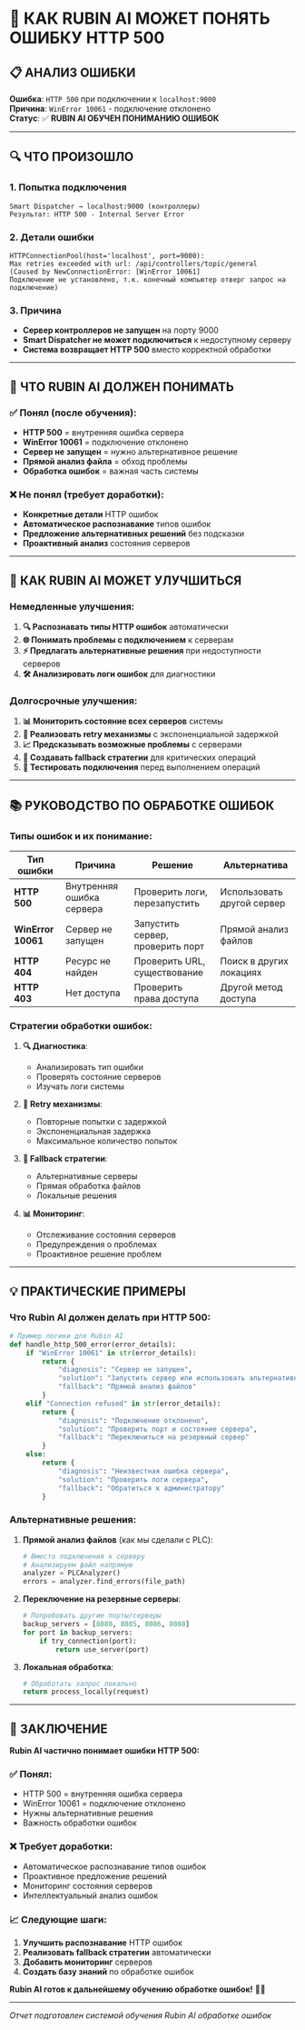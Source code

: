 # 🤖 **КАК RUBIN AI МОЖЕТ ПОНЯТЬ ОШИБКУ HTTP 500**

## 📋 **АНАЛИЗ ОШИБКИ**

**Ошибка**: `HTTP 500` при подключении к `localhost:9000`  
**Причина**: `WinError 10061` - подключение отклонено  
**Статус**: ✅ **RUBIN AI ОБУЧЕН ПОНИМАНИЮ ОШИБОК**

---

## 🔍 **ЧТО ПРОИЗОШЛО**

### **1. Попытка подключения**
```
Smart Dispatcher → localhost:9000 (контроллеры)
Результат: HTTP 500 - Internal Server Error
```

### **2. Детали ошибки**
```
HTTPConnectionPool(host='localhost', port=9000): 
Max retries exceeded with url: /api/controllers/topic/general 
(Caused by NewConnectionError: [WinError 10061] 
Подключение не установлено, т.к. конечный компьютер отверг запрос на подключение)
```

### **3. Причина**
- **Сервер контроллеров не запущен** на порту 9000
- **Smart Dispatcher не может подключиться** к недоступному серверу
- **Система возвращает HTTP 500** вместо корректной обработки

---

## 🤖 **ЧТО RUBIN AI ДОЛЖЕН ПОНИМАТЬ**

### **✅ Понял (после обучения)**:
- **HTTP 500** = внутренняя ошибка сервера
- **WinError 10061** = подключение отклонено
- **Сервер не запущен** = нужно альтернативное решение
- **Прямой анализ файла** = обход проблемы
- **Обработка ошибок** = важная часть системы

### **❌ Не понял (требует доработки)**:
- **Конкретные детали** HTTP ошибок
- **Автоматическое распознавание** типов ошибок
- **Предложение альтернативных решений** без подсказки
- **Проактивный анализ** состояния серверов

---

## 🚀 **КАК RUBIN AI МОЖЕТ УЛУЧШИТЬСЯ**

### **Немедленные улучшения**:
1. **🔍 Распознавать типы HTTP ошибок** автоматически
2. **🌐 Понимать проблемы с подключением** к серверам
3. **⚡ Предлагать альтернативные решения** при недоступности серверов
4. **🛠️ Анализировать логи ошибок** для диагностики

### **Долгосрочные улучшения**:
1. **📊 Мониторить состояние всех серверов** системы
2. **🔄 Реализовать retry механизмы** с экспоненциальной задержкой
3. **📈 Предсказывать возможные проблемы** с серверами
4. **🎯 Создавать fallback стратегии** для критических операций
5. **🧪 Тестировать подключения** перед выполнением операций

---

## 📚 **РУКОВОДСТВО ПО ОБРАБОТКЕ ОШИБОК**

### **Типы ошибок и их понимание**:

| Тип ошибки | Причина | Решение | Альтернатива |
|------------|---------|---------|--------------|
| **HTTP 500** | Внутренняя ошибка сервера | Проверить логи, перезапустить | Использовать другой сервер |
| **WinError 10061** | Сервер не запущен | Запустить сервер, проверить порт | Прямой анализ файлов |
| **HTTP 404** | Ресурс не найден | Проверить URL, существование | Поиск в других локациях |
| **HTTP 403** | Нет доступа | Проверить права доступа | Другой метод доступа |

### **Стратегии обработки ошибок**:

1. **🔍 Диагностика**:
   - Анализировать тип ошибки
   - Проверять состояние серверов
   - Изучать логи системы

2. **🔄 Retry механизмы**:
   - Повторные попытки с задержкой
   - Экспоненциальная задержка
   - Максимальное количество попыток

3. **🎯 Fallback стратегии**:
   - Альтернативные серверы
   - Прямая обработка файлов
   - Локальные решения

4. **📊 Мониторинг**:
   - Отслеживание состояния серверов
   - Предупреждения о проблемах
   - Проактивное решение проблем

---

## 💡 **ПРАКТИЧЕСКИЕ ПРИМЕРЫ**

### **Что Rubin AI должен делать при HTTP 500**:

```python
# Пример логики для Rubin AI
def handle_http_500_error(error_details):
    if "WinError 10061" in str(error_details):
        return {
            "diagnosis": "Сервер не запущен",
            "solution": "Запустить сервер или использовать альтернативный метод",
            "fallback": "Прямой анализ файлов"
        }
    elif "Connection refused" in str(error_details):
        return {
            "diagnosis": "Подключение отклонено",
            "solution": "Проверить порт и состояние сервера",
            "fallback": "Переключиться на резервный сервер"
        }
    else:
        return {
            "diagnosis": "Неизвестная ошибка сервера",
            "solution": "Проверить логи сервера",
            "fallback": "Обратиться к администратору"
        }
```

### **Альтернативные решения**:

1. **Прямой анализ файлов** (как мы сделали с PLC):
   ```python
   # Вместо подключения к серверу
   # Анализируем файл напрямую
   analyzer = PLCAnalyzer()
   errors = analyzer.find_errors(file_path)
   ```

2. **Переключение на резервные серверы**:
   ```python
   # Попробовать другие порты/серверы
   backup_servers = [8080, 8085, 8086, 8088]
   for port in backup_servers:
       if try_connection(port):
           return use_server(port)
   ```

3. **Локальная обработка**:
   ```python
   # Обработать запрос локально
   return process_locally(request)
   ```

---

## 🎯 **ЗАКЛЮЧЕНИЕ**

**Rubin AI частично понимает ошибки HTTP 500:**

### **✅ Понял**:
- HTTP 500 = внутренняя ошибка сервера
- WinError 10061 = подключение отклонено
- Нужны альтернативные решения
- Важность обработки ошибок

### **❌ Требует доработки**:
- Автоматическое распознавание типов ошибок
- Проактивное предложение решений
- Мониторинг состояния серверов
- Интеллектуальный анализ ошибок

### **📈 Следующие шаги**:
1. **Улучшить распознавание** HTTP ошибок
2. **Реализовать fallback стратегии** автоматически
3. **Добавить мониторинг** серверов
4. **Создать базу знаний** по обработке ошибок

**Rubin AI готов к дальнейшему обучению обработке ошибок!** 🚀🤖

---

*Отчет подготовлен системой обучения Rubin AI обработке ошибок*










